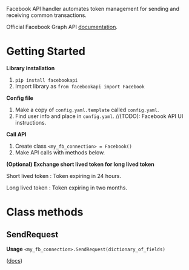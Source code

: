 Facebook API handler automates token management for sending and receiving common transactions. 

Official Facebook Graph API [documentation](https://developers.facebook.com/docs/graph-api/reference/user).  

# Getting Started
**Library installation**
1. `pip install facebookapi`
1. Import library as `from facebookapi import Facebook`

**Config file**
1. Make a copy of `config.yaml.template` called `config.yaml`.
1. Find user info and place in `config.yaml`. //(TODO): Facebook API UI instructions. 

**Call API**
1. Create class `<my_fb_connection> = Facebook()`
1. Make API calls with methods below.  

**(Optional) Exchange short lived token for long lived token**

Short lived token
: Token expiring in 24 hours.

Long lived token
: Token expiring in two months. 


# Class methods

## SendRequest
**Usage**
`<my_fb_connection>.SendRequest(dictionary_of_fields)` 

([docs](https://developers.facebook.com/docs/graph-api/using-graph-api/#reading))
